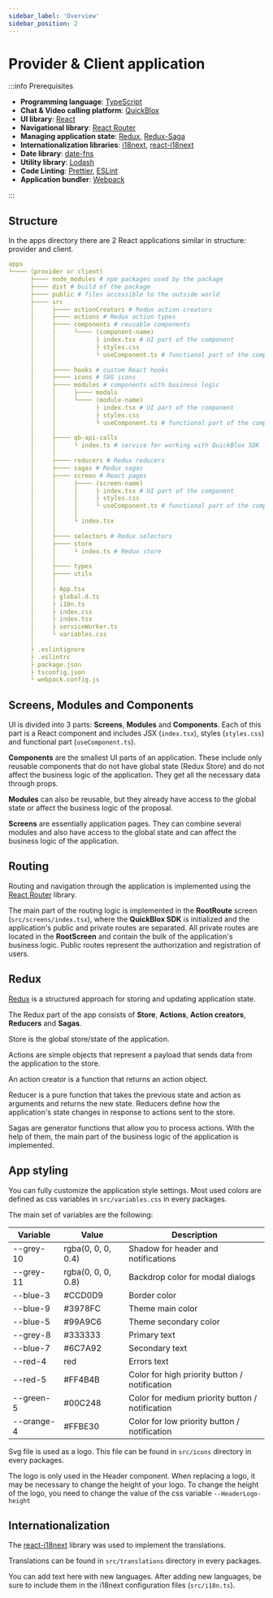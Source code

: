 ```yaml
---
sidebar_label: 'Overview'
sidebar_position: 2
---
```


# Provider & Client application

:::info Prerequisites

- **Programming language**: [TypeScript](https://www.typescriptlang.org/)
- **Chat & Video calling platform**: [QuickBlox](https://docs.quickblox.com/)
- **UI library**: [React](https://react.dev/)
- **Navigational library**: [React Router](https://v5.reactrouter.com/)
- **Managing application state**: [Redux](https://redux.js.org/), [Redux-Saga](https://redux-saga.js.org/)
- **Internationalization libraries**: [i18next](https://www.i18next.com/), [react-i18next](https://react.i18next.com/)
- **Date library**: [date-fns](https://date-fns.org/)
- **Utility library**: [Lodash](https://lodash.com/)
- **Code Linting**: [Prettier](https://prettier.io/), [ESLint](https://eslint.org/)
- **Application bundler**: [Webpack](https://webpack.js.org/)

:::

## Structure

In the apps directory there are 2 React applications similar in structure: provider and client.

```yaml
apps
└──── (provider or client)
      ├──── node_modules # npm packages used by the package
      ├──── dist # build of the package
      ├──── public # files accessible to the outside world
      ├──── src
      │     ├──── actionCreators # Redux action creators
      │     ├──── actions # Redux action types
      │     ├──── components # reusable components
      │     │     └──── (component-name)
      │     │           ├ index.tsx # UI part of the component
      │     │           ├ styles.css
      │     │           └ useComponent.ts # functional part of the component
      │     │
      │     ├──── hooks # custom React hooks
      │     ├──── icons # SVG icons
      │     ├──── modules # components with business logic
      │     │     ├──── modals
      │     │     └──── (module-name)
      │     │           ├ index.tsx # UI part of the component
      │     │           ├ styles.css
      │     │           └ useComponent.ts # functional part of the component
      │     │
      │     ├──── qb-api-calls
      │     │     └ index.ts # service for working with QuickBlox SDK
      │     │
      │     ├──── reducers # Redux reducers
      │     ├──── sagas # Redux sagas
      │     ├──── screen # React pages
      │     │     ├──── (screen-name)
      │     │     │     ├ index.tsx # UI part of the component
      │     │     │     ├ styles.css
      │     │     │     └ useComponent.ts # functional part of the component
      │     │     │
      │     │     └ index.tsx
      │     │
      │     ├──── selectors # Redux selectors
      │     ├──── store
      │     │     └ index.ts # Redux store
      │     │
      │     ├──── types
      │     ├──── utils
      │     │
      │     ├ App.tsx
      │     ├ global.d.ts
      │     ├ i18n.ts
      │     ├ index.css
      │     ├ index.tsx
      │     ├ serviceWorker.ts
      │     └ variables.css
      │
      ├ .eslintignore
      ├ .eslintrc
      ├ package.json
      ├ tsconfig.json
      └ webpack.config.js
```

## Screens, Modules and Components

UI is divided into 3 parts: **Screens**, **Modules** and **Components**.
Each of this part is a React component and includes JSX (`index.tsx`), styles (`styles.css`) and functional part (`useComponent.ts`).

**Components** are the smallest UI parts of an application.
These include only reusable components that do not have global state (Redux Store) and do not affect the business logic of the application.
They get all the necessary data through props.

**Modules** can also be reusable, but they already have access to the global state or affect the business logic of the proposal.

**Screens** are essentially application pages. They can combine several modules and also have access to the global state and can affect the business logic of the application.

## Routing

Routing and navigation through the application is implemented using the [React Router](https://v5.reactrouter.com/) library.

The main part of the routing logic is implemented in the **RootRoute** screen (`src/screens/index.tsx`),
where the **QuickBlox SDK** is initialized and the application's public and private routes are separated.
All private routes are located in the **RootScreen** and contain the bulk of the application's business logic.
Public routes represent the authorization and registration of users.

## Redux

[Redux](https://redux.js.org/) is a structured approach for storing and updating application state.

The Redux part of the app consists of **Store**, **Actions**, **Action creators**, **Reducers** and **Sagas**.

Store is the global store/state of the application.

Actions are simple objects that represent a payload that sends data from the application to the store.

An action creator is a function that returns an action object.

Reducer is a pure function that takes the previous state and action as arguments and returns the new state.
Reducers define how the application's state changes in response to actions sent to the store.

Sagas are generator functions that allow you to process actions.
With the help of them, the main part of the business logic of the application is implemented.

## App styling

You can fully customize the application style settings. Most used colors are defined as css variables in `src/variables.css` in every packages.​

The main set of variables are the following:

| Variable   | Value              | Description                                     |
| ---------- | ------------------ | ----------------------------------------------- |
| --grey-10  | rgba(0, 0, 0, 0.4) | Shadow for header and notifications             |
| --grey-11  | rgba(0, 0, 0, 0.8) | Backdrop color for modal dialogs                |
| --blue-3   | #CCD0D9            | Border color                                    |
| --blue-9   | #3978FC            | Theme main color                                |
| --blue-5   | #99A9C6            | Theme secondary color                           |
| --grey-8   | #333333            | Primary text                                    |
| --blue-7   | #6C7A92            | Secondary text                                  |
| --red-4    | red                | Errors text                                     |
| --red-5    | #FF4B4B            | Color for high priority button / notification   |
| --green-5  | #00C248            | Color for medium priority button / notification |
| --orange-4 | #FFBE30            | Color for low priority button / notification    |

Svg file is used as a logo. This file can be found in `src/icons` directory in every packages.

The logo is only used in the Header component.
When replacing a logo, it may be necessary to change the height of your logo.
To change the height of the logo, you need to change the value of the css variable `--HeaderLogo-height`

## Internationalization

The [react-i18next](https://react.i18next.com) library was used to implement the translations.

Translations can be found in `src/translations` directory in every packages.​

You can add text here with new languages.
After adding new languages, be sure to include them in the i18next configuration files (`src/i18n.ts`).
